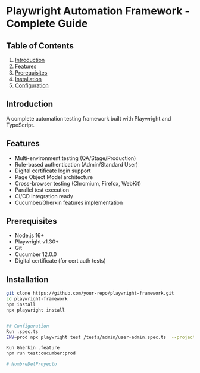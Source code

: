 # Playwright Automation Framework - Complete Guide

## Table of Contents
1. [Introduction](#introduction)
2. [Features](#features)
3. [Prerequisites](#prerequisites)
4. [Installation](#installation)
5. [Configuration](#configuration)

## Introduction
A complete automation testing framework built with Playwright and TypeScript.

## Features
- Multi-environment testing (QA/Stage/Production)
- Role-based authentication (Admin/Standard User)
- Digital certificate login support
- Page Object Model architecture
- Cross-browser testing (Chromium, Firefox, WebKit)
- Parallel test execution
- CI/CD integration ready
- Cucumber/Gherkin features implementation 

## Prerequisites
- Node.js 16+
- Playwright v1.30+
- Git
- Cucumber 12.0.0
- Digital certificate (for cert auth tests)


## Installation
```bash
git clone https://github.com/your-repo/playwright-framework.git
cd playwright-framework
npm install
npx playwright install


## Configuration
Run .spec.ts
ENV=prod npx playwright test /tests/admin/user-admin.spec.ts  --project=User --debug

Run Gherkin .feature
npm run test:cucumber:prod

# NombreDelProyecto
